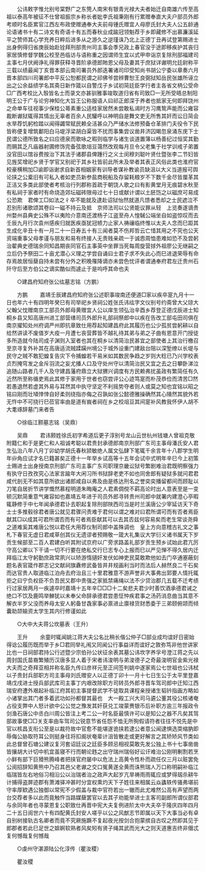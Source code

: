 <!-- { "loadSidebar": true } -->
　　公讳敕字惟允别号棠野广之东筦人南宋有银青光禄大夫者始迁自南雄六传至高祖以泰高年被征不仕曾祖振宗乡称长者妣李氏祖秉刚有行累赠奉直大夫户部员外郎考顺时名臣累官江西左布政使赠通奉大夫前母锺氏赠宜人母廖氏封大夫人公五龄通论语诸书十有二诗文有奇语十有五而春秋业成踰冠领魁荐于乡即藏修不出慕濂溪延平之赞师其心学充养日粹后进多从之游久之逆瑾诛乃北上正德丁丑再试登第赐进士出身例得归省庚辰始赴铨拜刑部贵州司主事会季兄政上春官没于途即移疾护其丧归家居慎修督学魏公校至邑临访与语称重之因谓师生宜以式甲申诣京复除刑部福建司主事七月伏阙诤礼得罪获释寻晋阶承德郎貤恩父母及妻其于庶狱详谳明允廷尉称平三载以绩最闻丁亥晋本部云南司署员外郎迭署诸司印受知尚书胡公宁委以章奏六月晋本部四川司署郎中平反公恕都民谓之祁佛爷尝辨曹恕王良弼狱知岳民张雄所诬立出之公余益绩学名其斋日新作箴以自警戊子乡试初简廷臣学行者主各省文柄公受命□广西考校比入彀皆名士而录文亦甚驯雅事竣取道归省有司致□一无所受晤总制阳明王公于广与论穷神知化大旨王公称服语人曰祁正郎深于养者也抵家无何即拜饶州之命单车往视事少保桂公蕚素重公适桂家居然未尝敢私谒时方习鹰鸷声能而公雍容裁断谳狱辄得其情出无辜者百余人民驩呼以神明自是舞文吏无所售其奸而讼日简会水旱荐饥躬检踏以闻得蠲常赋民赖全活甚众乃严储水法修预备仓革排门夫役令下民皆称便复增筑鄱阳白马堤浮梁胡白渠皆不扰而事集尝议凿井济囚暍忽泉涌东庑下士民谓公德所致名之曰应德泉而歌咏之暇则临学与诸生谈道置簿以杨善纪过恒奖其勤而赒其乏凡庙器射圃修饰完备弦歌俎豆蔼然改观每月旦令父老集于社学训戒子弟置没官田以馆谷费按治下其法于诸郡县俾踵行之义士闵穆刘聪叶贤仕暨张李二节妇皆见旌奖增祀乡贤于学官又别祀于其乡社皆前此所未及举者其表正风俗此类也淮府官校豪横稍加□谕即诣谢求自新首相姻家有训导者谋补教谕员缺沮以大义当道报可舆论挟之公槖旧有可私入者如吏员新参盐商税船及存留耗粮岁不下数千金尽皆厘革其正洁又多类此部使者考核治行列郡称首疏于朝饶人歌之曰有影黄堂月无痕碧水秋至有私祠于家者时有命烧造郊坛磁砖限毋过七十日或献计谓以土胚饬之以磁庶可易成公恐欺　君俾工□如法之彳卒不能就及逮赴诏狱怡然就道凡馈者悉却之士民遮泣不忍别形诸歌颂其卷曰一磁不持云及抵　京师法司以公贤能议罪从轻　上览奏遂谪贵州婺州县典史公殊不以夷险介意南还渡杨子江盗至舟人惶駴公端坐自如盗惊叹而去壬辰九月行次袁州感疾归就医疾亟犹冠帻力止家人祷禳临终惟以太夫人念而巳距其生成化辛丑十有一月二十一日寿五十有三闻者莫不伤邦哲云亡惜其用之不究也公天资端重事父母孝谨与朋友和易有终接人无贵贱亲疏一于诚悫周恤患难如恐不及尝躬治翟典史德瑞余同知昌期丧同官石主事英中坐罪当死每周旋营捄外祖廖公无继嗣之立后仍予祭田二十亩尤潜心义理之学尝自诵曰士君子求不失此心而巳进退荣辱有命存焉故居恒蘖自持未尝有分外之积晚罹降谪亦未尝色忧评者谓通奉府君左迁贵州石阡守后至方伯公之谪实酷似而遽止于是呜呼其命也夫 

　　○建昌府知府张公纮墓志铭（方鹏） 

　　方鹏 
　　嘉靖壬辰建昌府知府张公述职事竣南还便道□家以疾卒寔九月十一日也年六十有四明年癸巳有司举祀乡贤祠公姓张氏讳纮字文仪别号约斋曾大父琼大父翰父忱赠南京工部员外郎母黄赠宜人公以庠生领弘治辛酉乡荐登正德戊辰进士知桐乡县又知高唐州进工部营缮司员外郎升礼部祠祭郎中以疾在告改工部屯田司俱在南京擢知处州府调严州即抗章致仕用荐起知建昌府此其履历也公少孤贫尝躬耕以自给然讲读不废值岁大疫一月遭七丧营葬皆不越礼待其弟与弟之子曲有恩意开门授徒多所造就今陆司成子渊则入室者也其在桐乡以清简治民甚宜之部使者上其治行檄召至京寻复外补其在高唐适流贼蹂躏州境公于城外设重门建敌台阻以深堑缭以长堤与民守之贼不敢犯蝗复告灾下令捕蝗若干易米如其数民争趋之岁则大稔已乃兴学校表贞烈掩穹发之金斥羽流之妄尤播人口及守处州守以清简治民又宜之去之日攀卧涕泣追随山路者几千人及守建昌藩府鼎立大狱猬兴调度有方民赖弗扰虽政有繁简任有久近然所至称循吏焉此其修于家用于世者也窃尝评公心迹笃寔而朴茂恭俭而清苦□然若愚退然若虚其外易与耳然其中执守坚定不利摇势夺者则人或莫之知也宜铭以昭之铭曰刚而壮頄悻悻自好柔则绕指亦侮之召孰如张公懿德雅操确然其心隤然其貌外若无忤中不可挠行巳莅官率由是道有峩者祠在乡之校俎豆其间寔补风教我怀伊人胡不大耄琢辞墓门来者告 

　　○徐临江颢墓志铭（吴鼎） 

　　吴鼎 
　　君讳颢姓徐氏初字希道后更子淳别号龙山云世杭州钱塘人曾祖克敬附籍仁和于是更仁和人祖诚考聪以君贵封承德郎南京刑部广东司主事母潘氏安人君生弘治八年八月丁卯幼学胡氏春秋颕敏绝人属文弘肆下笔辄千余言年十八郡学生明年丱角应试才名巳籍甚矣正德十一年举乡试高等十五年会试中式明年辛巳今上初策士赐进士出身授南京刑部广东司主事广东司职理京畿讼狱号繁剧难治君既明察强力有执守日孜孜究心法家言踰年大闲习所书狱辞老吏不如也同舍郎有疑狱多就问君君咸代剖无不如其意所欲出诸郎咸自以弗及由是练达刑名之誉奕奕播留都间而顾耻以刀笔自居折节讲学慨然慕程明道朱晦庵之人君素倜傥不羁高论时出人意表至是一变顿沉默简重意气雍容如也嘉靖五年进于司员外郎寻转贵州司郎中就署内建澄心亭暇辄静修于中七年闻承德君讣去职起复除刑部陜西司当是时兰溪唐公少宰延访天下奇士士多推毂徐君者唐公就见君骤问责难于君何以谓之难对曰君所谓可而有否者焉臣献其□以成其可君所谓否而有可者焉臣献其可以去其否兹何容易矣而老生常谈尧舜之道难奚其难唐公悦以君任大用荐仪制司郎中盖殊调也　皇上方向意稽古礼文之事札下春官无虚日君咸草创其仪无遗谬者预赐敬一箴大礼集议大学衍义诸书属天下岁贡生候部至二百人君建白听其附试京府以广旁求路盖礼部岁贡生预乡试始此君亢厉守高公卿以下干请一切不行要在绝私交行巳志专心上报而巳以严见惮不得久居内迁拜临江太守躬勤庶政常夙兴以矫游惰擿奸发伏如神吏民莫敢欺他如去门卒通塞蔽刻题名表官箴作郡志记文献祠旗纛修武备皆井井规画利当时而法后人赫然良二千石矣而达官贵人取道临江泊舟去府治且三十里君雅意不游声誉非大事弗出郭要人情托辄拒之曰宁负权臣不负吾民又郡中贵强之家抵禁痛绳以法不少贷治郡几五载不迁考绩行过家居两月一疾遽卒时嘉靖十五年辛□□□十二矣悲夫君少时善饮酒承德君诫之绝口不饮及鹿鸣举觯犹以未奉父命辞承德君尝患怔忡疾君事之汤药消息曲当其意不解衣半岁父没而养母太安人躬备甘毳家事必禀进止廪禄货财悉委于三弟颐俯颉而倾囊助颉输资太学生其内行修谨如此 

　　○大中大夫蒋公坎墓表（王升） 

　　王升 
　　余童时辄闻姚江蒋大夫公名比稍长偕公仲子□部业成均谊好日密始得谂公履历既而举于乡□君同举礼闱又同闻公行事益详而谊好之敦弥笃非他世讲家比也一日祠部君持公行述暨少宗伯孙公状征余表其墓公讳坎字养孚号澄江蒋之先以周封国氏苗裔繁殖历汉唐多显人着于宋者讳浚明与弟浚德子之奇最浚明官金紫光禄大夫而之奇拜亚相并称名臣九传曰彦祥元至正间签判姚中遂家焉公七世祖也公讳栻以子贵封兵部职方司主事母刘氏赠安人以正德丁卯十一月十七日生公于太平里登嘉靖戊戌进士授兵部武库司主事丁内艰改除职方司转员外郎寻晋车驾司郎中迁知江西瑞安府遭外艰起补临江府其初主事提督武学不徒取具课程亲授诸生韬钤指画方略如小诸掌出其门者多着武功如孙都督其最也　大一殿工兴大司马遴公董其役公核诸奄占役支弊中人怒计欲中公公觉之豫发其奸获兑工竣蒙赉银币后补职方逾三年报政令剑渔石唐公中丞白川周公皆注上考二公一时名臣最慎许可以是知公之器不凡矣其驾部故事使□□关支率由车驾司公锐意节省任怨不恤无所狥假请符者往往不悦先是中官以核昌支衔公至是以裁符故中官愈不能堪遂诡挟若逮公者意公闻逮惧选耎缩肭即辱侮公胁取符耳公则挺身往将扣阍状奄辈计沮皆散走或更好解言之其矫矫风节类如此总督曾石塘公建议复河套诏廷议之廷臣多顾忌相视莫敢先发公独上书十七事凿凿皆攘胡大计切中机宜虽寝不行而朝论韪之出守瑞州瑞俗好讼讦难治公刚明剸割若烹小鲜有部下巨猾熊腾峰者把挟官府屡中以危法上高黄令性朴而疏任仅三月以赃罢免公阅招辞知黄熊中乃召其邑父老谳之交口冤黄遂全黄而诛熊瑞人万口称明嗣补临江临瑞皆左右地俗习相沿公以治瑞者治之政声大起岁亢旱祷雨雨辄应或梦得刼杀耕牛计捕得盗屏迹郡有萧滩驿冲甚时分宜权熏灼天下子姓往来相属云焱蠭轶传骚弗堪前守率厚欵遇公独御以常宪不少假盖与裁中官符若出一辙而此尤难然公高有声望而两台交荐者多以此而竟触忤当路媒蘖罢官以去其子劝能举进士主客司副郎所谓仪部君与余同年者也寻蒙恩复公职致仕再晋中宪大夫复例进阶太中大夫卒于隆庆四年四月二十五日阅世六十有四配黄氏封安人嗟乎以公之风猷志节即属以天下大事当必有卓自别树接轨古名卿者而竟不究厥施蹶不复起夜光按剑合抱蒙摈自古叹之然即其见于郎郡者若此巳足世之媕婀软熟者风矣矧有贤子绳其武而光大之则天道惠吉终非僣忒复何憾哉复何憾哉 

　　○虔州守湛源陆公化淳传（瞿汝稷） 

　　瞿汝稷 

